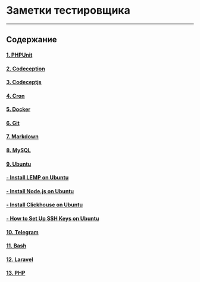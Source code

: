 # Заметки тестировщика

---

## Содержание

#### [1. PHPUnit](phpunit.md)
#### [2. Codeception](codeception.md)
#### [3. Codeceptjs](codeceptjs.md)
#### [4. Cron](cron.md)
#### [5. Docker](docker.md)
#### [6. Git](git.md)
#### [7. Markdown](markdown.md)
#### [8. MySQL](mysql.md)
#### [9. Ubuntu](ubuntu.md)
#### [- Install LEMP on Ubuntu](ubuntu_lemp.md)
#### [- Install Node.js on Ubuntu](ubuntu_install_nodejs.md)
#### [- Install Clickhouse on Ubuntu](ubuntu_install_clickhouse.md)
#### [- How to Set Up SSH Keys on Ubuntu](set_up_ssh_keys_ubuntu.md)
#### [10. Telegram](telegram.md)
#### [11. Bash](bash.md)
#### [12. Laravel](laravel.md)
#### [13. PHP](php.md)
